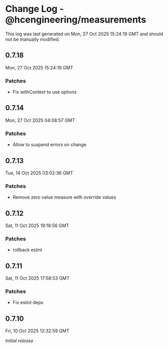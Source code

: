 # Change Log - @hcengineering/measurements

This log was last generated on Mon, 27 Oct 2025 15:24:19 GMT and should not be manually modified.

## 0.7.18
Mon, 27 Oct 2025 15:24:19 GMT

### Patches

- Fix withContext to use options

## 0.7.14
Mon, 27 Oct 2025 04:08:57 GMT

### Patches

- Allow to suspend errors on change

## 0.7.13
Tue, 14 Oct 2025 03:02:36 GMT

### Patches

- Remove zero value measure with override values

## 0.7.12
Sat, 11 Oct 2025 19:18:56 GMT

### Patches

- rollback eslint

## 0.7.11
Sat, 11 Oct 2025 17:58:53 GMT

### Patches

- Fix eslint deps

## 0.7.10
Fri, 10 Oct 2025 12:32:59 GMT

_Initial release_

